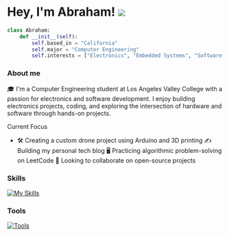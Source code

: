 
Hey, I'm Abraham! ![](https://user-images.githubusercontent.com/18350557/176309783-0785949b-9127-417c-8b55-ab5a4333674e.gif)
============================================================================================================================
```python
class Abraham:
    def __init__(self):
        self.based_in = "California"
        self.major = "Computer Engineering"
        self.interests = ["Electronics", "Embedded Systems", "Software Development", "3D Printing"]

```
### About me
🎓 I'm a Computer Engineering student at Los Angeles Valley College with a passion for electronics and software development.
I enjoy building electronics projects, coding, and exploring the intersection of hardware and software through hands-on projects.

 Current Focus
* 🛠️ Creating a custom drone project using Arduino and 3D printing
✍️ Building my personal tech blog
🖥️ Practicing algorithmic problem-solving on LeetCode
👯 Looking to collaborate on open-source projects

### Skills 

[![My Skills](https://skillicons.dev/icons?i=py,cpp,html,django)](https://skillicons.dev)

### Tools

[![Tools](https://skillicons.dev/icons?i=vscode,postman,notion,apple)](https://skillicons.dev)
